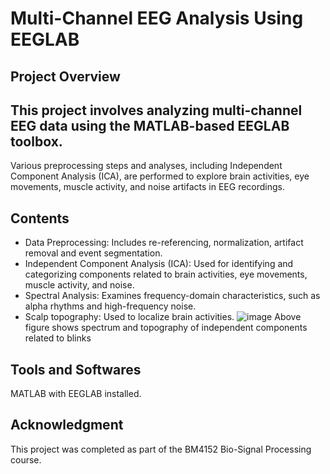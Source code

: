 # Multi-Channel EEG Analysis Using EEGLAB

## Project Overview

## This project involves analyzing multi-channel EEG data using the MATLAB-based EEGLAB toolbox. 
Various preprocessing steps and analyses, including Independent Component Analysis (ICA), are performed to explore brain activities, eye movements, muscle activity, and noise artifacts in EEG recordings.

## Contents
- Data Preprocessing: Includes re-referencing, normalization, artifact removal and event segmentation.
- Independent Component Analysis (ICA): Used for identifying and categorizing components related to brain activities, eye movements, muscle activity, and noise.
- Spectral Analysis: Examines frequency-domain characteristics, such as alpha rhythms and high-frequency noise.
- Scalp topography: Used to localize brain activities.
  ![image](https://github.com/user-attachments/assets/e45bd19a-db95-47bf-bb33-f86ac7bed3e6)
  Above figure shows spectrum and topography of independent components related to blinks 

## Tools and Softwares
MATLAB with EEGLAB installed.

## Acknowledgment

This project was completed as part of the BM4152 Bio-Signal Processing course.
